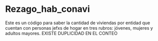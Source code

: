 # Rezago_hab_conavi
Este es un código para saber la cantidad de viviendas por entidad que cuentan con personas jefxs de hogar en tres rubros: jóvenes, mujeres y adultos mayores. EXISTE DUPLICIDAD EN EL CONTEO
